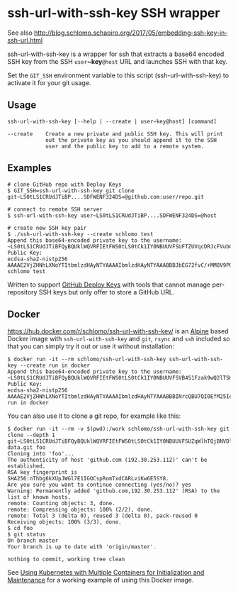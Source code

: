 # ssh-url-with-ssh-key SSH wrapper

See also http://blog.schlomo.schapiro.org/2017/05/embedding-ssh-key-in-ssh-url.html

ssh-url-with-ssh-key is a wrapper for ssh that extracts a base64 encoded SSH key
from the SSH `user`**~key**`@host` URL and launches SSH with that key.

Set the `GIT_SSH` environment variable to this script (ssh-url-with-ssh-key)
to activate it for your git usage.

## Usage
```
ssh-url-with-ssh-key [--help | --create | user~key@host] [command]

--create    Create a new private and public SSH key. This will print
            out the private key as you should append it to the SSH
            user and the public key to add to a remote system.
```

## Examples
```
# clone GitHub repo with Deploy Keys
$ GIT_SSH=ssh-url-with-ssh-key git clone git~LS0tLS1CRUdJTiBP....SDFWENF324DS=@github.com:user/repo.git

# connect to remote SSH server
$ ssh-url-with-ssh-key user~LS0tLS1CRUdJTiBP....SDFWENF324DS=@host

# create new SSH key pair
$ ./ssh-url-with-ssh-key --create schlomo test
Append this base64-encoded private key to the username:
~LS0tLS1CRUdJTiBFQyBQUklWQVRFIEtFWS0tLS0tCk1IY0NBUUVFSUFTZUVqcDRJcFVubGhkTDVEU0VuVkc2aVM0U21Qd3NWR1hNVDhFbDFVZlBvQW9HQ0NxR1NNNDkKQXdFSG9VUURRZ0FFbHNRYnZaKzhMLzR3enhYMDlEdGZnZGFTaDVzSFpHUHVUcnVtWXd0UW4yb0txMFVNRmZjaQo4bWFqWWRqclF1YU8vdGN6aCtOWjJ3ZVZiZmY3WE5kQ01RPT0KLS0tLS1FTkQgRUMgUFJJVkFURSBLRVktLS0tLQo=
Public Key:
ecdsa-sha2-nistp256 AAAAE2VjZHNhLXNoYTItbmlzdHAyNTYAAAAIbmlzdHAyNTYAAABBBJbEG72fvC/+MM8V9PQ7X4HWkoebB2Rj7k67pmMLUJ9qCqtFDBX3IvJmo2HY60Lmjv7XM4fjWdsHlW33+1zXQjE= schlomo test

```
Written to support [GitHub Deploy Keys](https://developer.github.com/guides/managing-deploy-keys/#deploy-keys) with tools that cannot manage
per-repository SSH keys but only offer to store a GitHub URL.

## Docker

https://hub.docker.com/r/schlomo/ssh-url-with-ssh-key/ is an [Alpine](https://hub.docker.com/_/alpine/) based Docker image with `ssh-url-with-ssh-key` and `git`, `rsync` and `ssh` included so that you can simply try it out or use it without installation:

```
$ docker run -it --rm schlomo/ssh-url-with-ssh-key ssh-url-with-ssh-key --create run in docker
Append this base64-encoded private key to the username:
~LS0tLS1CRUdJTiBFQyBQUklWQVRFIEtFWS0tLS0tCk1IY0NBUUVFSVB4S1Fzak9wQ2lTSHVSWkVucWFXYnJUT2hqdW9RSWdtYlRJVzQ2clM4MklvQW9HQ0NxR1NNNDkKQXdFSG9VUURRZ0FFZzJ0eEFGVHRBalFSOHpia2g3S1U4Rldpd2NLdXkrNWpRWGVHZ1QrcUZIMk1zOWFBU1M5aAplY3o2UGtyeFZ0ZzdjSTYzV3VKekxjdmduUHBPMUhPOWZRPT0KLS0tLS1FTkQgRUMgUFJJVkFURSBLRVktLS0tLQo=
Public Key:
ecdsa-sha2-nistp256 AAAAE2VjZHNhLXNoYTItbmlzdHAyNTYAAAAIbmlzdHAyNTYAAABBBINrcQBU7QI0EfM25IeylPBVosHCrsvuY0F3hoE/qhR9jLPWgEkvYXnM+j5K8VbYO3COt1ricy3L4Jz6TtRzvX0= run in docker
```

You can also use it to clone a git repo, for example like this:
```
$ docker run -it --rm -v $(pwd):/work schlomo/ssh-url-with-ssh-key git clone --depth 1 git~LS0tLS1CRUdJTiBFQyBQUklWQVRFIEtFWS0tLS0tCk1IY0NBUUVFSUZqWlhTQjBNVDlwNzNoQzJSUXFKU3F6TkZENmkrQ2dabTVvNzE0MGRYZHZvQW9HQ0NxR1NNNDkKQXdFSG9VUURRZ0FFMG93bkY4SDVXRHcrVXJoQVZpSnZucGFvMEpzRzlCZW5QK1lCL0hBSWd4dm5ubFUyRytEawpmcDhoUWZoa2Z2YXowMk9YbU1JWWJYVENCVkhTSmoxbUlnPT0KLS0tLS1FTkQgRUMgUFJJVkFURSBLRVktLS0tLQo=@github.com:schlomo/demo-data.git foo
Cloning into 'foo'...
The authenticity of host 'github.com (192.30.253.112)' can't be established.
RSA key fingerprint is SHA256:nThbg6kXUpJWGl7E1IGOCspRomTxdCARLviKw6E5SY8.
Are you sure you want to continue connecting (yes/no)? yes
Warning: Permanently added 'github.com,192.30.253.112' (RSA) to the list of known hosts.
remote: Counting objects: 3, done.
remote: Compressing objects: 100% (2/2), done.
remote: Total 3 (delta 0), reused 3 (delta 0), pack-reused 0
Receiving objects: 100% (3/3), done.
$ cd foo
$ git status
On branch master
Your branch is up to date with 'origin/master'.

nothing to commit, working tree clean
```

See [Using Kubernetes with Multiple Containers for Initialization and Maintenance](http://blog.schlomo.schapiro.org/2017/06/using-kubernetes-with-multiple.html) for a working example of using this Docker image.
